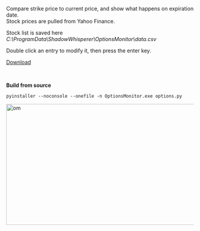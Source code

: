 Compare strike price to current price, and show what happens on expiration date.  
Stock prices are pulled from Yahoo Finance.  

Stock list is saved here *C:\ProgramData\ShadowWhisperer\OptionsMonitor\data.csv*  

Double click an entry to modify it, then press the enter key.  

[Download](https://github.com/ShadowWhisperer/OptionsMonitor/releases/latest/download/OptionsMonitor.exe)

<br> 
 
**Build from source**  
```
pyinstaller --noconsole --onefile -n OptionsMonitor.exe options.py
```
<img width="634" height="325" alt="om" src="https://github.com/user-attachments/assets/985ef0a0-5dd3-4eab-950e-bfe1dfc3df10" />
